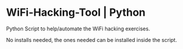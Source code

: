 # WiFi-Hacking-Tool | Python

Python Script to help/automate the WiFi hacking exercises.

No installs needed, the ones needed can be installed inside the script.
